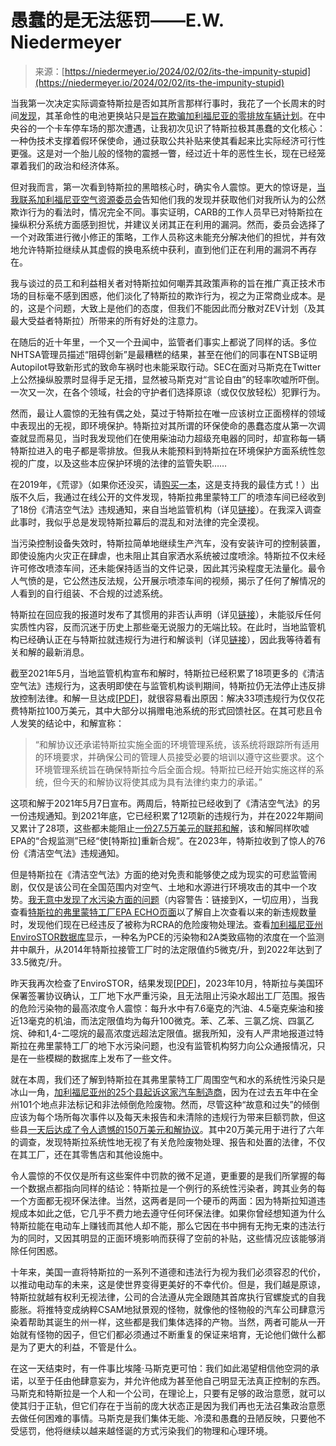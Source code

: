 <!--yml

category: 未分类

date: 2024-05-27 14:31:51

-->

# 愚蠢的是无法惩罚——E.W. Niedermeyer

> 来源：[https://niedermeyer.io/2024/02/02/its-the-impunity-stupid](https://niedermeyer.io/2024/02/02/its-the-impunity-stupid)

当我第一次决定实际调查特斯拉是否如其所言那样行事时，我花了一个长周末的时间[发现](https://dailykanban.com/2015/05/27/tesla-battery-swap-unused-over-busy-holiday-weekend/)，其革命性的电池更换站只是[旨在欺骗加利福尼亚的零排放车辆计划](https://dailykanban.com/2015/05/27/analysis-understanding-teslas-potemkin-swap-station/)。在中央谷的一个卡车停车场的那次遭遇，让我初次见识了特斯拉极其愚蠢的文化核心：一种伪技术支撑着假环保使命，通过获取公共补贴来使其看起来比实际经济可行性更强。这是对一个胎儿般的怪物的震撼一瞥，经过近十年的恶性生长，现在已经笼罩着我们的政治和经济体系。

但对我而言，第一次看到特斯拉的黑暗核心时，确实令人震惊。更大的惊讶是，[当我联系加利福尼亚空气资源委员会](https://dailykanban.com/2015/06/23/tesla-battery-swap-carbs-bridge-to-nowhere/)告知他们我的发现并获取他们对我所认为的公然欺诈行为的看法时，情况完全不同。事实证明，CARB的工作人员早已对特斯拉在操纵积分系统方面感到担忧，并建议关闭其正在利用的漏洞。然而，委员会选择了一个对政策进行微小修正的策略，工作人员称这未能充分解决他们的担忧，并有效地允许特斯拉继续从其虚假的换电系统中获利，直到他们正在利用的漏洞不再存在。

我与谈过的员工和利益相关者对特斯拉如何嘲弄其政策声称的旨在推广真正技术市场的目标毫不感到困惑，他们淡化了特斯拉的欺诈行为，视之为正常商业成本。是的，这是个问题，大致上是他们的态度，但我们不能因此而分散对ZEV计划（及其最大受益者特斯拉）所带来的所有好处的注意力。

在随后的近十年里，一个又一个丑闻中，监管者们事实上都说了同样的话。多位NHTSA管理员描述“阻碍创新”是最糟糕的结果，甚至在他们的同事在NTSB证明Autopilot导致新形式的致命车祸时也未能采取行动。SEC在面对马斯克在Twitter上公然操纵股票时显得手足无措，显然被马斯克对“言论自由”的轻率吹嘘所吓倒。一次又一次，在各个领域，社会的守护者们选择原谅（或仅仅放轻松）犯罪行为。

然而，最让人震惊的无独有偶之处，莫过于特斯拉在唯一应该树立正面榜样的领域中表现出的无视，即环境保护。特斯拉对其所谓的环保使命的愚蠢态度从第一次调查就显而易见，当时我发现他们在使用柴油动力超级充电器的同时，却宣称每一辆特斯拉进入的电子都是零排放。但我从未能预料到特斯拉在环境保护方面系统性忽视的广度，以及这些本应保护环境的法律的监管失职……

在2019年，《荒谬》（如果你还没买，请[购买一本](https://benbellabooks.com/shop/ludicrous/)，这是支持我的最佳方式！）出版不久后，我通过在线公开的文件发现，特斯拉弗里蒙特工厂的喷漆车间已经收到了18份《清洁空气法》违规通知，来自当地监管机构（详见[链接](https://www.thedrive.com/tech/28338/documents-show-persistent-air-quality-non-compliance-at-tesla-factory)）。在我深入调查此事时，我似乎总是发现特斯拉幕后的混乱和对法律的完全漠视。

当污染控制设备失效时，特斯拉简单地继续生产汽车，没有安装许可的控制装置，即使设施内火灾正在肆虐，也未阻止其自家洒水系统被过度喷涂。特斯拉不仅未经许可修改喷漆车间，还未能保持适当的文件记录，因此其污染程度无法量化。最令人气愤的是，它公然违反法规，公开展示喷漆车间的视频，揭示了任何了解情况的人看到的自行组装、不合规的过滤系统。

特斯拉在回应我的报道时发布了其惯用的非否认声明（详见[链接](https://www.thedrive.com/tech/28432/tesla-issues-statement-on-paint-shop-problems)），未能驳斥任何实质性内容，反而沉迷于历史上那些毫无说服力的无端比较。在此时，当地监管机构已经确认正在与特斯拉就违规行为进行和解谈判（详见[链接](https://www.thedrive.com/tech/28413/tesla-in-settlement-proceedings-over-19-air-quality-violations-as-investigation-continues)），因此我等待着有关和解的最新消息。

截至2021年5月，当地监管机构宣布和解时，特斯拉已经积累了18项更多的《清洁空气法》违规行为，这表明即使在与监管机构谈判期间，特斯拉仍无法停止违反排放控制法律。和解一旦达成[[PDF](https://www.baaqmd.gov/~/media/files/communications-and-outreach/publications/news-releases/2021/settle_tesla_210507_2021_007-pdf.pdf?la=en)]，就很容易看出原因：解决33项违规行为仅仅花费特斯拉100万美元，其中大部分以捐赠电池系统的形式回馈社区。在其可悲且令人发笑的结论中，和解宣称：

> “和解协议还承诺特斯拉实施全面的环境管理系统，该系统将跟踪所有适用的环境要求，并确保公司的管理人员接受必要的培训以遵守这些要求。这个环境管理系统旨在确保特斯拉今后全面合规。特斯拉已经开始实施这样的系统，但今天的和解协议将使其成为具有法律约束力的承诺。”

这项和解于2021年5月7日宣布。两周后，特斯拉已经收到了《清洁空气法》的另一份违规通知。到2021年底，它已经积累了12项新的违规行为，并在2022年期间又累计了28项，这些都未能阻止[一份27.5万美元的联邦和解](https://www.epa.gov/newsreleases/us-epa-settles-tesla-over-clean-air-act-violations-fremont-calif-facility)，该和解同样吹嘘EPA的“合规监测”已经“使[特斯拉]重新合规”。在2023年，特斯拉收到了惊人的76份《清洁空气法》违规通知。

但是特斯拉在《清洁空气法》方面的绝对免责和能够使之成为现实的可悲监管闹剧，仅仅是该公司在全国范围内对空气、土地和水源进行环境攻击的其中一个攻势。[我无意中发现了水污染方面的问题](https://twitter.com/Tweetermeyer/status/1516520833681793027)（内容警告：链接到X，一切应用），当我查看[特斯拉的弗里蒙特工厂EPA ECHO页面](https://echo.epa.gov/detailed-facility-report?fid=110000482898)以了解自上次查看以来的新违规数量时，发现他们现在已经违反了被称为RCRA的危险废物处理法。查看[加利福尼亚州EnviroSTOR数据库](https://www.envirostor.dtsc.ca.gov/public/profile_report?global_id=80001286)显示，一种名为PCE的污染物和2A类致癌物的浓度在一个监测井中飙升，从2014年特斯拉接管工厂时的法定限值约5微克/升，到2022年达到了33.5微克/升。

昨天我再次检查了EnviroSTOR，结果发现[[PDF](https://www.envirostor.dtsc.ca.gov/getfile?filename=/public%2Fdeliverable_documents%2F8014011979%2F20231215%20TESLA%20MOTORS%20GW%20EI%20RETRACTION%20-%20signed.pdf)]，2023年10月，特斯拉与美国环保署签署协议确认，工厂地下水严重污染，且无法阻止污染水超出工厂范围。报告的危险污染物的最高浓度令人震惊：每升水中有7.6毫克的汽油、4.5毫克柴油和接近13毫克的机油，而法定限值均为每升100微克。苯、乙苯、三氯乙烷、四氯乙烷、砷和1,4-二噁烷的最高浓度远超法定限值。据我所知，没有人严肃地报道过特斯拉在弗里蒙特工厂的地下水污染问题，也没有监管机构努力向公众通报情况，只是在一些模糊的数据库上发布了一些文件。

就在本周，我们还了解到特斯拉在其弗里蒙特工厂周围空气和水的系统性污染只是冰山一角，[加利福尼亚州的25个县起诉这家汽车制造商](https://techcrunch.com/2024/01/31/tesla-hazardous-waste-lawsuit-california-counties/)，因为在过去五年中在全州101个地点非法标记和非法倾倒危险废物。然而，尽管这种“故意和过失”的倾倒应该为每个场所每次事件以及每天未报告和未清除的违规行为带来巨额罚款，但这些县[一天后达成了令人遗憾的150万美元和解协议](https://techcrunch.com/2024/02/01/tesla-settles-california-hazardous-waste-lawsuit-with-a-1-5-million-fine/)。其中20万美元用于进行了六年的调查，发现特斯拉系统性地无视了有关危险废物处理、报告和处置的法律，不仅在其工厂，还在其零售店和其他设施中。

令人震惊的不仅仅是所有这些案件中罚款的微不足道，更重要的是我们所掌握的每一个数据点都指向同样的结论：特斯拉是一个例行的系统性污染者，跨其业务的每一个方面都无视环保法律。当然，这两者是同一个硬币的两面：因为特斯拉知道违规成本如此之低，它几乎不费力地去遵守任何环保法律。如果你曾经想知道为什么特斯拉能在电动车上赚钱而其他人却不能，那么它因在书中拥有无拘无束的违法行为的同时，又因其明显的正面环境影响而获得了空前的补贴，这些情况应该能够消除任何困惑。

十年来，美国一直将特斯拉的一系列不道德和违法行为视为我们必须容忍的代价，以推动电动车的未来，这是使世界变得更美好的不幸代价。但是，我们越是原谅，特斯拉就越有权利无视法律，公司的合法遵从完全跟随其首席执行官螺旋式的自我膨胀。将推特变成纳粹CSAM地狱景观的怪物，就像他的怪物般的汽车公司肆意污染着帮助其诞生的州一样，这些都是我们集体选择的产物。当然，两者可能从一开始就有怪物的因子，但它们都必须通过不断重复的保证来培育，无论他们做什么都是为了更大的利益，不管是什么。

在这一天结束时，有一件事比埃隆·马斯克更可怕：我们如此渴望相信他空洞的承诺，以至于任由他肆意妄为，并允许他成为甚至他自己明显无法真正控制的东西。马斯克和特斯拉是一个人和一个公司，在理论上，只要有足够的政治意愿，就可以使其归于正轨，但它们存在于当前的庞大状态正是因为我们再也无法召集政治意愿去做任何困难的事情。马斯克是我们集体无能、冷漠和愚蠢的丑陋反映，只要他不受惩罚，他将继续以越来越怪诞的方式污染我们的物理和心理环境。
